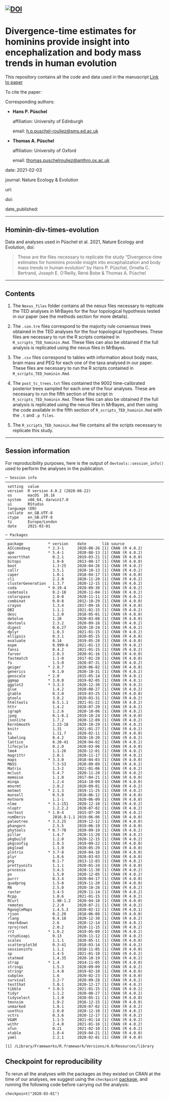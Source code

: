 
[![DOI](https://zenodo.org/badge/335695240.svg)](https://zenodo.org/badge/latestdoi/335695240)
------

# Divergence-time estimates for hominins provide insight into encephalization and body mass trends in human evolution #

This repository contains all the code and data used in the manuscript [Link to paper]()

To cite the paper: 
>

Corresponding authors:

- **Hans P. Püschel**

  affiliation: University of Edinburgh
  
  email: h.p.puschel-rouliez@sms.ed.ac.uk
  
- **Thomas A. Püschel**  

  affiliation: University of Oxford
  
  email: thomas.puschelrouliez@anthro.ox.ac.uk 

date: 2021-02-03

journal: Nature Ecology & Evolution

url: 

doi: 

date_published: 

------

## Hominin-div-times-evolution ##

Data and analyses used in Püschel et al. 2021, Nature Ecology and Evolution, doi:

>These are the files necessary to replicate the study “Divergence-time estimates for hominins provide insight into encephalization and body mass trends in human evolution” by Hans P. Püschel, Ornella C. Bertrand, Joseph E. O’Reilly, René Bobe & Thomas A. Püschel

------

## Contents ##

1) The `Nexus_files` folder contains all the nexus files necessary to replicate the TED analyses in MrBayes for the four topological hypothesis tested in our paper (see the methods section for more details). 

2) The `.con.tre` files correspond to the majority rule consensus trees obtained in the TED analyses for the four topological hypotheses. These files are necessary to run the R scripts contained in `R_scripts_TED_hominin.Rmd`. These files can also be obtained if the full analysis is replicated using the nexus files in MrBayes.

3) The `.csv` files correspond to tables with information about body mass, brain mass and PEQ for each one of the taxa analysed in our paper. These files are necessary to run the R scripts contained in `R_scripts_TED_hominin.Rmd`.

4) The `post_tc_trees.txt` files contained the 9002 time-calibrated posterior trees sampled for each one of the four analyses. These are necessary to run the fifth section of the script in `R_scripts_TED_hominin.Rmd`. These files can also be obtained if the full analysis is replicated using the nexus files in MrBayes, and then using the code available in the fifth section of `R_scripts_TED_hominin.Rmd` with the `.t` and `.p files`. 

5) The `R_scripts_TED_hominin.Rmd` file contains all the scripts necessary to replicate this study.

------

## Session information

For reproducibility purposes, here is the output of `devtools::session_info()` used to perform the analyses in the publication.

```{r}
─ Session info ──────────────────────────────────────────────────────────────────────────────────────────────────────────
 setting  value                       
 version  R version 4.0.2 (2020-06-22)
 os       macOS  10.16                
 system   x86_64, darwin17.0          
 ui       RStudio                     
 language (EN)                        
 collate  en_GB.UTF-8                 
 ctype    en_GB.UTF-8                 
 tz       Europe/London               
 date     2021-03-01                  

─ Packages ──────────────────────────────────────────────────────────────────────────────────────────────────────────────
 package           * version    date       lib source        
 AICcmodavg        * 2.3-1      2020-08-26 [1] CRAN (R 4.0.2)
 ape               * 5.4-1      2020-08-13 [1] CRAN (R 4.0.2)
 assertthat          0.2.1      2019-03-21 [1] CRAN (R 4.0.0)
 bitops              1.0-6      2013-08-17 [1] CRAN (R 4.0.0)
 boot                1.3-25     2020-04-26 [1] CRAN (R 4.0.2)
 callr               3.5.1      2020-10-13 [1] CRAN (R 4.0.2)
 caper               1.0.1      2018-04-17 [1] CRAN (R 4.0.0)
 cli                 2.2.0      2020-11-20 [1] CRAN (R 4.0.2)
 clusterGeneration   1.3.7      2020-12-15 [1] CRAN (R 4.0.2)
 coda              * 0.19-4     2020-09-30 [1] CRAN (R 4.0.2)
 codetools           0.2-18     2020-11-04 [1] CRAN (R 4.0.2)
 colorspace          2.0-0      2020-11-11 [1] CRAN (R 4.0.2)
 combinat            0.0-8      2012-10-29 [1] CRAN (R 4.0.0)
 crayon              1.3.4      2017-09-16 [1] CRAN (R 4.0.0)
 DBI                 1.1.1      2021-01-15 [1] CRAN (R 4.0.2)
 desc                1.2.0      2018-05-01 [1] CRAN (R 4.0.0)
 deSolve             1.28       2020-03-08 [1] CRAN (R 4.0.0)
 devtools            2.3.2      2020-09-18 [1] CRAN (R 4.0.2)
 digest              0.6.27     2020-10-24 [1] CRAN (R 4.0.2)
 dplyr               1.0.3      2021-01-15 [1] CRAN (R 4.0.2)
 ellipsis            0.3.1      2020-05-15 [1] CRAN (R 4.0.0)
 evaluate            0.14       2019-05-28 [1] CRAN (R 4.0.0)
 expm                0.999-6    2021-01-13 [1] CRAN (R 4.0.2)
 fansi               0.4.2      2021-01-15 [1] CRAN (R 4.0.2)
 farver              2.0.3      2020-01-16 [1] CRAN (R 4.0.0)
 fastmatch           1.1-0      2017-01-28 [1] CRAN (R 4.0.0)
 fs                  1.5.0      2020-07-31 [1] CRAN (R 4.0.2)
 geiger            * 2.0.7      2020-06-02 [1] CRAN (R 4.0.0)
 generics            0.1.0      2020-10-31 [1] CRAN (R 4.0.2)
 geoscale          * 2.0        2015-05-14 [1] CRAN (R 4.0.1)
 ggmap             * 3.0.0      2019-02-05 [1] CRAN (R 4.0.1)
 ggplot2           * 3.3.3      2020-12-30 [1] CRAN (R 4.0.2)
 glue                1.4.2      2020-08-27 [1] CRAN (R 4.0.2)
 gtable              0.3.0      2019-03-25 [1] CRAN (R 4.0.0)
 gtools              3.8.2      2020-03-31 [1] CRAN (R 4.0.2)
 htmltools           0.5.1.1    2021-01-22 [1] CRAN (R 4.0.2)
 httr                1.4.2      2020-07-20 [1] CRAN (R 4.0.2)
 igraph              1.2.6      2020-10-06 [1] CRAN (R 4.0.2)
 jpeg                0.1-8.1    2019-10-24 [1] CRAN (R 4.0.0)
 jsonlite            1.7.2      2020-12-09 [1] CRAN (R 4.0.2)
 KernSmooth          2.23-18    2020-10-29 [1] CRAN (R 4.0.2)
 knitr               1.31       2021-01-27 [1] CRAN (R 4.0.2)
 ks                  1.11.7     2020-02-11 [1] CRAN (R 4.0.0)
 labeling            0.4.2      2020-10-20 [1] CRAN (R 4.0.2)
 lattice             0.20-41    2020-04-02 [1] CRAN (R 4.0.2)
 lifecycle           0.2.0      2020-03-06 [1] CRAN (R 4.0.0)
 lme4                1.1-26     2020-12-01 [1] CRAN (R 4.0.2)
 magrittr            2.0.1      2020-11-17 [1] CRAN (R 4.0.2)
 maps              * 3.3.0      2018-04-03 [1] CRAN (R 4.0.0)
 MASS                7.3-53     2020-09-09 [1] CRAN (R 4.0.2)
 Matrix              1.3-2      2021-01-06 [1] CRAN (R 4.0.2)
 mclust              5.4.7      2020-11-20 [1] CRAN (R 4.0.2)
 memoise             1.1.0      2017-04-21 [1] CRAN (R 4.0.0)
 minqa               1.2.4      2014-10-09 [1] CRAN (R 4.0.0)
 mnormt              2.0.2      2020-09-01 [1] CRAN (R 4.0.2)
 motmot            * 2.1.3      2019-11-25 [1] CRAN (R 4.0.2)
 munsell             0.5.0      2018-06-12 [1] CRAN (R 4.0.0)
 mvtnorm             1.1-1      2020-06-09 [1] CRAN (R 4.0.0)
 nlme              * 3.1-151    2020-12-10 [1] CRAN (R 4.0.2)
 nloptr              1.2.2.2    2020-07-02 [1] CRAN (R 4.0.2)
 nortest           * 1.0-4      2015-07-30 [1] CRAN (R 4.0.2)
 numDeriv            2016.8-1.1 2019-06-06 [1] CRAN (R 4.0.0)
 paleotree         * 3.3.25     2019-12-12 [1] CRAN (R 4.0.0)
 phangorn            2.5.5      2019-06-19 [1] CRAN (R 4.0.0)
 phytools          * 0.7-70     2020-09-19 [1] CRAN (R 4.0.2)
 pillar              1.4.7      2020-11-20 [1] CRAN (R 4.0.2)
 pkgbuild            1.2.0      2020-12-15 [1] CRAN (R 4.0.2)
 pkgconfig           2.0.3      2019-09-22 [1] CRAN (R 4.0.0)
 pkgload             1.1.0      2020-05-29 [1] CRAN (R 4.0.0)
 plotrix           * 3.7-8      2020-04-16 [1] CRAN (R 4.0.0)
 plyr                1.8.6      2020-03-03 [1] CRAN (R 4.0.0)
 png                 0.1-7      2013-12-03 [1] CRAN (R 4.0.2)
 prettyunits         1.1.1      2020-01-24 [1] CRAN (R 4.0.0)
 processx            3.4.5      2020-11-30 [1] CRAN (R 4.0.2)
 ps                  1.5.0      2020-12-05 [1] CRAN (R 4.0.2)
 purrr               0.3.4      2020-04-17 [1] CRAN (R 4.0.0)
 quadprog            1.5-8      2019-11-20 [1] CRAN (R 4.0.0)
 R6                  2.5.0      2020-10-28 [1] CRAN (R 4.0.2)
 raster              3.4-5      2020-11-14 [1] CRAN (R 4.0.2)
 Rcpp                1.0.6      2021-01-15 [1] CRAN (R 4.0.2)
 RCurl               1.98-1.2   2020-04-18 [1] CRAN (R 4.0.0)
 remotes             2.2.0      2020-07-21 [1] CRAN (R 4.0.2)
 RgoogleMaps         1.4.5.3    2020-02-12 [1] CRAN (R 4.0.1)
 rjson               0.2.20     2018-06-08 [1] CRAN (R 4.0.0)
 rlang               0.4.10     2020-12-30 [1] CRAN (R 4.0.2)
 rmarkdown           2.6        2020-12-14 [1] CRAN (R 4.0.2)
 rprojroot           2.0.2      2020-11-15 [1] CRAN (R 4.0.2)
 rr2               * 1.0.2      2019-05-09 [1] CRAN (R 4.0.2)
 rstudioapi          0.13       2020-11-12 [1] CRAN (R 4.0.2)
 scales              1.1.1      2020-05-11 [1] CRAN (R 4.0.0)
 scatterplot3d       0.3-41     2018-03-14 [1] CRAN (R 4.0.2)
 sessioninfo         1.1.1      2018-11-05 [1] CRAN (R 4.0.0)
 sp                  1.4-5      2021-01-10 [1] CRAN (R 4.0.2)
 statmod             1.4.35     2020-10-19 [1] CRAN (R 4.0.2)
 strap             * 1.4        2014-11-05 [1] CRAN (R 4.0.0)
 stringi             1.5.3      2020-09-09 [1] CRAN (R 4.0.2)
 stringr             1.4.0      2019-02-10 [1] CRAN (R 4.0.0)
 subplex             1.6        2020-02-23 [1] CRAN (R 4.0.0)
 survival            3.2-7      2020-09-28 [1] CRAN (R 4.0.2)
 testthat            3.0.1      2020-12-17 [1] CRAN (R 4.0.2)
 tibble            * 3.0.5      2021-01-15 [1] CRAN (R 4.0.2)
 tidyr               1.1.2      2020-08-27 [1] CRAN (R 4.0.2)
 tidyselect          1.1.0      2020-05-11 [1] CRAN (R 4.0.0)
 tmvnsim             1.0-2      2016-12-15 [1] CRAN (R 4.0.0)
 unmarked            1.0.1      2020-07-02 [1] CRAN (R 4.0.2)
 usethis             2.0.0      2020-12-10 [1] CRAN (R 4.0.2)
 vctrs               0.3.6      2020-12-17 [1] CRAN (R 4.0.2)
 VGAM                1.1-5      2021-01-14 [1] CRAN (R 4.0.2)
 withr               2.4.0      2021-01-16 [1] CRAN (R 4.0.2)
 xfun                0.21       2021-02-10 [1] CRAN (R 4.0.2)
 xtable              1.8-4      2019-04-21 [1] CRAN (R 4.0.0)
 yaml                2.2.1      2020-02-01 [1] CRAN (R 4.0.0)

[1] /Library/Frameworks/R.framework/Versions/4.0/Resources/library
```

## Checkpoint for reproducibility
To rerun all the analyses with the packages as they existed on CRAN at the time of our analyses, we suggest using the `checkpoint` [package](https://cran.r-project.org/web/packages/checkpoint/index.html), and running the following code before carrying out the analysis:

```{r}
checkpoint("2020-03-01") 
```
